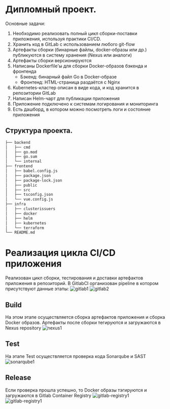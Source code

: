 # Дипломный проект.
Основные задачи:
1. Необходимо реализовать полный цикл сборки-поставки приложения, используя практики CI/CD.
2. Хранить код в GitLab с использованием любого git-flow
3. Артефакты сборки (бинарные файлы, docker-образы или др.) публикуются в систему хранения (Nexus или аналоги)
4. Артефакты сборки версионируются
5. Написаны Dockerfile'ы для сборки Docker-образов бэкенда и фронтенда
    - Бэкенд: бинарный файл Go в Docker-образе
    - Фронтенд: HTML-страница раздаётся с Nginx
6. Kubernetes-кластер описан в виде кода, и код хранится в репозитории GitLab
7. Написан Helm-чарт для публикации приложения
8. Приложение подключено к системам логирования и мониторинга
9. Есть дашборд, в котором можно посмотреть логи и состояние приложения

## Структура проекта.
```sh
├── backend
│   ├── cmd
│   ├── go.mod
│   ├── go.sum
│   └── internal
├── frontend
│   ├── babel.config.js
│   ├── package.json
│   ├── package-lock.json
│   ├── public
│   ├── src
│   ├── tsconfig.json
│   └── vue.config.js
├── infra
│   ├── clusterissuers
│   ├── docker
│   ├── helm
│   ├── kubernetes
│   └── terraform
└── README.md
```

# Реализация цикла CI/CD приложения
Реализован цикл сборки, тестирования и доставки артефактов приложения в репозиторий. В GitlabCI организован pipeline в котором присутствуют данные этапы:
![gitlab1](https://gitlab.praktikum-services.ru/std-026-35/momo-store/-/raw/readme/screenshots/gitlab1.png?ref_type=heads)
![gitlab2](https://gitlab.praktikum-services.ru/std-026-35/momo-store/-/raw/readme/screenshots/gitlab2.png?ref_type=heads)

## Build
На этом этапе осуществляется сборка артефактов приложения и сборка Docker образов. Артефакты после сборки тегируются и загружаются в Nexus repository
![nexus1](https://gitlab.praktikum-services.ru/std-026-35/momo-store/-/raw/readme/screenshots/nexus1.png?ref_type=heads) 
## Test
На этапе Test осуществляется проверка кода Sonarqube и SAST
![sonarqube1](https://gitlab.praktikum-services.ru/std-026-35/momo-store/-/raw/readme/screenshots/sonarqube1.png?ref_type=heads)
## Release
Если проверка прошла успешно, то Docker образы тэгируются и загружаются в Gitlab Container Registry
![gitlab-registry1](https://gitlab.praktikum-services.ru/std-026-35/momo-store/-/raw/readme/screenshots/gitlab-registry1.png?ref_type=heads)
![gitlab-registry1](https://gitlab.praktikum-services.ru/std-026-35/momo-store/-/raw/readme/screenshots/gitlab-registry2.png?ref_type=heads)